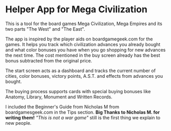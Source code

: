 # Helper App for Mega Civilization

This is a tool for the board games Mega Civilization,
Mega Empires and its two parts "The West" and "The East".

The app is inspired by the player aids on boardgamegeek.com for the games.
It helps you track which civilization advances you already bought and what color bonuses you have 
when you go shopping for new advances the next time. The cost mentioned in the buy screen already 
has the best bonus subtracted from the original price.

The start screen acts as a dashboard and tracks the current number of cities, color bonuses, 
victory points, A.S.T. and effects from advances you bought.

The buying process supports cards with special buying bonuses like Anatomy, Library, 
Monument and Written Records.

I included the Beginner's Guide from Nicholas M from boardgamesgeek.com in the Tips section. 
**Big Thanks to Nicholas M. for writing them!** 
*"This is not a war game"* still is the first thing we explain to new people.


